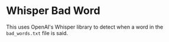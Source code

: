 # Whisper Bad Word

This uses OpenAI's Whisper library to detect when a word in the `bad_words.txt` file is said.
